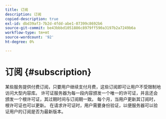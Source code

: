 ```yaml
---
title: 订阅
description: 订阅
copied-description: true
exl-id: dbd39af3-7b2d-4fdd-abe1-07399c8692b6
source-git-commit: be43bbbd1051886c8979ff590a3197b2a7249b6a
workflow-type: tm+mt
source-wordcount: '92'
ht-degree: 0%

---
```


# 订阅 {#subscription}

某些服务提供付费订阅，只要用户继续支付月费，这些订阅即可让用户不受限制地访问大型内容库。 许可证服务器为每一段内容颁发一个唯一的许可证，并且还会颁发一个根许可证，其过期时间与订阅期一致。 每个月，当用户更新其订阅时，根许可证也可以更新。 在请求许可证时，用户需要身份验证，以便服务器可以验证用户的订阅是否为最新版本。
